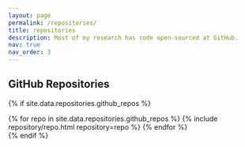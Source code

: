 ```yaml
---
layout: page
permalink: /repositories/
title: repositories
description: Most of my research has code open-sourced at GitHub.
nav: true
nav_order: 3
---
```


[//]: # (## GitHub Account)

[//]: # ()
[//]: # ({% if site.data.repositories.github_users %})

[//]: # (<div class="repositories d-flex flex-wrap flex-md-row flex-column justify-content-between align-items-center">)

[//]: # (  {% for user in site.data.repositories.github_users %})

[//]: # (    {% include repository/repo_user.html username=user %})

[//]: # (  {% endfor %})

[//]: # (</div>)

[//]: # ({% endif %})

[//]: # ()
[//]: # (---)

## GitHub Repositories

{% if site.data.repositories.github_repos %}
<div class="repositories d-flex flex-wrap flex-md-row flex-column justify-content-between align-items-center">
  {% for repo in site.data.repositories.github_repos %}
    {% include repository/repo.html repository=repo %}
  {% endfor %}
</div>
{% endif %}
